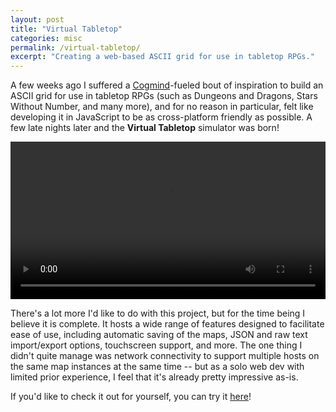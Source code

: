 ```yaml
---
layout: post
title: "Virtual Tabletop"
categories: misc 
permalink: /virtual-tabletop/
excerpt: "Creating a web-based ASCII grid for use in tabletop RPGs."
---
```


A few weeks ago I suffered a [Cogmind](https://www.gridsagegames.com/cogmind/)-fueled bout of inspiration to build an ASCII grid for use in tabletop RPGs (such as Dungeons and Dragons, Stars Without Number, and many more), and for no reason in particular, felt like developing it in JavaScript to be as cross-platform friendly as possible. A few late nights later and the **Virtual Tabletop** simulator was born!

<!-- ![A trailer for the virtual tabletop simulator](/assets/blog/virtual-tabletop/vtt-trailer.mp4) -->

<video width="100%" controls>
    <source src="/assets/blog/virtual-tabletop/vtt-trailer.mp4" type="video/mp4">
</video>

There's a lot more I'd like to do with this project, but for the time being I believe it is complete. It hosts a wide range of features designed to facilitate ease of use, including automatic saving of the maps, JSON and raw text import/export options, touchscreen support, and more. The one thing I didn't quite manage was network connectivity to support multiple hosts on the same map instances at the same time -- but as a solo web dev with limited prior experience, I feel that it's already pretty impressive as-is.

If you'd like to check it out for yourself, you can try it [here](/vtt/)!
